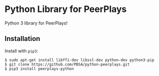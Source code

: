 Python Library for PeerPlays
========================

Python 3 library for PeerPlays!

Installation
------------

Install with `pip3`:

    $ sudo apt-get install libffi-dev libssl-dev python-dev python3-pip
    $ git clone https://github.com/PBSA/python-peerplays.git
    $ pip3 install peerplays-python
